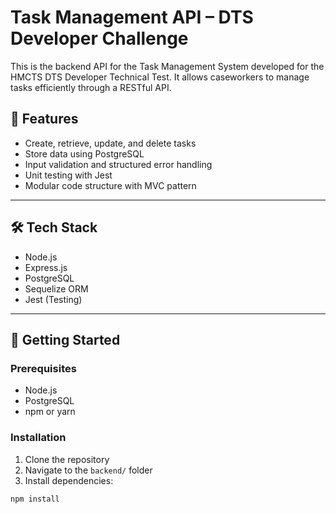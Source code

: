 # Task Management API – DTS Developer Challenge

This is the backend API for the Task Management System developed for the HMCTS DTS Developer Technical Test. It allows caseworkers to manage tasks efficiently through a RESTful API.

## 🔧 Features

- Create, retrieve, update, and delete tasks
- Store data using PostgreSQL
- Input validation and structured error handling
- Unit testing with Jest
- Modular code structure with MVC pattern

---

## 🛠️ Tech Stack

- Node.js
- Express.js
- PostgreSQL
- Sequelize ORM
- Jest (Testing)

---

## 🚀 Getting Started

### Prerequisites

- Node.js
- PostgreSQL
- npm or yarn

### Installation

1. Clone the repository
2. Navigate to the `backend/` folder
3. Install dependencies:

```bash
npm install
```
